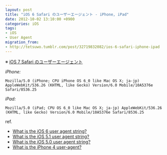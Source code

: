 ```yaml
---
layout: post
title: "iOS 6 Safari のユーザーエージェント - iPhone, iPad"
date: 2012-10-02 13:10:00 +0900
categories: iOS
tags:
- iOS
- User Agent
migration_from: 
- http://tetsuwo.tumblr.com/post/32719832082/ios-6-safari-iphone-ipad
---
```


※ [iOS 7 Safari のユーザーエージェント](http://tetsuwo.tumblr.com/post/62159303953/ios-7-safari-iphone-ipad-ipod-touch)


*iPhone:*

    Mozilla/5.0 (iPhone; CPU iPhone OS 6_0 like Mac OS X; ja-jp) AppleWebKit/536.26 (KHTML, like Gecko) Version/6.0 Mobile/10A5376e Safari/8536.25


*iPad:*

    Mozilla/5.0 (iPad; CPU OS 6_0 like Mac OS X; ja-jp) AppleWebKit/536.26 (KHTML, like Gecko) Version/6.0 Mobile/10A5376e Safari/8536.25


ref.

- [What is the iOS 6 user agent string?](http://stackoverflow.com/questions/12305566/what-is-the-ios-6-user-agent-string)
- [What is the iOS 5.1 user agent string?](http://stackoverflow.com/questions/10152433/what-is-the-ios-5-1-user-agent-string)
- [What is the iOS 5.0 user agent string?](http://stackoverflow.com/questions/7825873/what-is-the-ios-5-0-user-agent-string)
- [What is the iPhone 4 user-agent?](http://stackoverflow.com/questions/3105555/what-is-the-iphone-4-user-agent)
